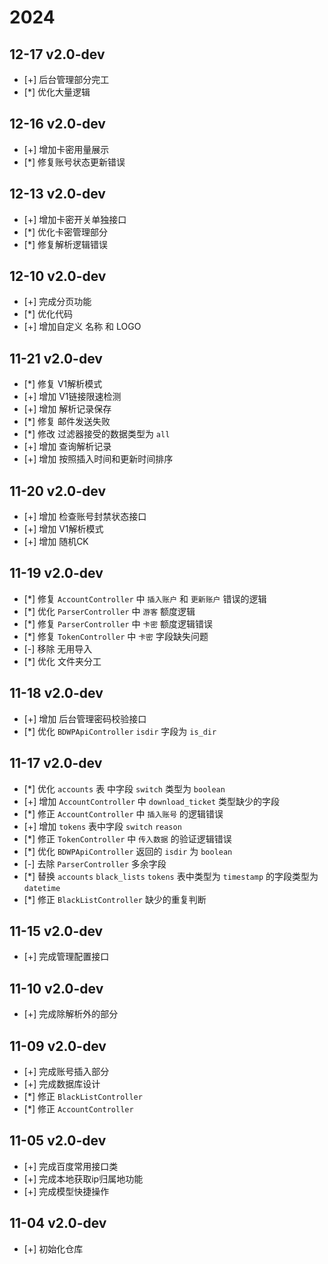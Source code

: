 # 2024

## 12-17 v2.0-dev

- [+] 后台管理部分完工
- [*] 优化大量逻辑

## 12-16 v2.0-dev

- [+] 增加卡密用量展示
- [*] 修复账号状态更新错误

## 12-13 v2.0-dev

- [+] 增加卡密开关单独接口
- [*] 优化卡密管理部分
- [*] 修复解析逻辑错误

## 12-10 v2.0-dev

- [+] 完成分页功能
- [*] 优化代码
- [+] 增加自定义 名称 和 LOGO

## 11-21 v2.0-dev

- [*] 修复 V1解析模式
- [+] 增加 V1链接限速检测
- [+] 增加 解析记录保存
- [*] 修复 邮件发送失败
- [*] 修改 过滤器接受的数据类型为 `all`
- [+] 增加 查询解析记录
- [+] 增加 按照插入时间和更新时间排序

## 11-20 v2.0-dev

- [+] 增加 检查账号封禁状态接口
- [+] 增加 V1解析模式
- [+] 增加 随机CK

## 11-19 v2.0-dev

- [*] 修复 `AccountController` 中 `插入账户` 和 `更新账户` 错误的逻辑
- [*] 优化 `ParserController` 中 `游客` 额度逻辑
- [*] 修复 `ParserController` 中 `卡密` 额度逻辑错误
- [*] 修复 `TokenController` 中 `卡密` 字段缺失问题
- [-] 移除 无用导入
- [*] 优化 文件夹分工

## 11-18 v2.0-dev

- [+] 增加 后台管理密码校验接口
- [*] 优化 `BDWPApiController` `isdir` 字段为 `is_dir`

## 11-17 v2.0-dev

- [*] 优化 `accounts` 表 中字段 `switch` 类型为 `boolean`
- [+] 增加 `AccountController` 中 `download_ticket` 类型缺少的字段
- [*] 修正 `AccountController` 中 `插入账号` 的逻辑错误
- [+] 增加 `tokens` 表中字段 `switch` `reason`
- [*] 修正 `TokenController` 中 `传入数据` 的验证逻辑错误
- [*] 优化 `BDWPApiController` 返回的 `isdir` 为 `boolean`
- [-] 去除 `ParserController` 多余字段
- [*] 替换 `accounts` `black_lists` `tokens` 表中类型为 `timestamp` 的字段类型为 `datetime`
- [*] 修正 `BlackListController` 缺少的重复判断

## 11-15 v2.0-dev

- [+] 完成管理配置接口

## 11-10 v2.0-dev

- [+] 完成除解析外的部分

## 11-09 v2.0-dev

- [+] 完成账号插入部分
- [+] 完成数据库设计
- [*] 修正 `BlackListController`
- [*] 修正 `AccountController`

## 11-05 v2.0-dev

- [+] 完成百度常用接口类
- [+] 完成本地获取ip归属地功能
- [+] 完成模型快捷操作

## 11-04 v2.0-dev

- [+] 初始化仓库
